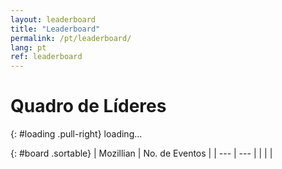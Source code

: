 ```yaml
---
layout: leaderboard
title: "Leaderboard"
permalink: /pt/leaderboard/
lang: pt
ref: leaderboard
---
```


# Quadro de Líderes

{: #loading .pull-right}
<span class="glyphicon glyphicon-refresh" aria-hidden="true"></span> loading...

{: #board .sortable}
| Mozillian | No. de Eventos |
| --- | --- |
| | |
